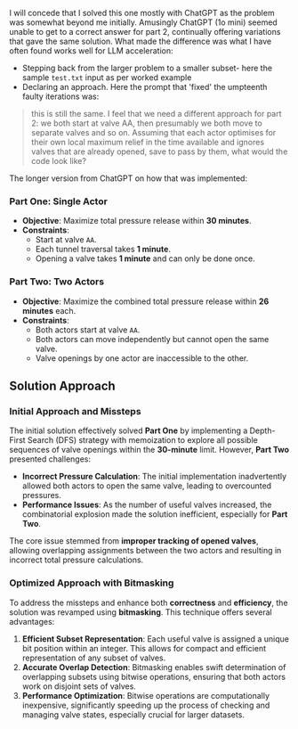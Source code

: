 I will concede that I solved this one mostly with ChatGPT as the problem was somewhat beyond me initially. Amusingly ChatGPT (1o mini) seemed unable to get to a correct answer for part 2, continually offering variations that gave the same solution. What made the difference was what I have often found works well for LLM acceleration:

- Stepping back from the larger problem to a smaller subset- here the sample `test.txt` input as per worked example
- Declaring an approach. Here the prompt that 'fixed' the umpteenth faulty iterations was:

> this is still the same. I feel that we need a different approach for part 2: we both start at valve AA, then presumably we both move to separate valves and so on. Assuming that each actor optimises for their own local maximum relief in the time available and ignores valves that are already opened, save to pass by them, what would the code look like?

The longer version from ChatGPT on how that was implemented: 

### **Part One**: Single Actor

- **Objective**: Maximize total pressure release within **30 minutes**.
- **Constraints**:
  - Start at valve `AA`.
  - Each tunnel traversal takes **1 minute**.
  - Opening a valve takes **1 minute** and can only be done once.
  
### **Part Two**: Two Actors

- **Objective**: Maximize the combined total pressure release within **26 minutes** each.
- **Constraints**:
  - Both actors start at valve `AA`.
  - Both actors can move independently but cannot open the same valve.
  - Valve openings by one actor are inaccessible to the other.
  
## Solution Approach

### Initial Approach and Missteps

The initial solution effectively solved **Part One** by implementing a Depth-First Search (DFS) strategy with memoization to explore all possible sequences of valve openings within the **30-minute** limit. However, **Part Two** presented challenges:

- **Incorrect Pressure Calculation**: The initial implementation inadvertently allowed both actors to open the same valve, leading to overcounted pressures.
- **Performance Issues**: As the number of useful valves increased, the combinatorial explosion made the solution inefficient, especially for **Part Two**.

The core issue stemmed from **improper tracking of opened valves**, allowing overlapping assignments between the two actors and resulting in incorrect total pressure calculations.

### Optimized Approach with Bitmasking

To address the missteps and enhance both **correctness** and **efficiency**, the solution was revamped using **bitmasking**. This technique offers several advantages:

1. **Efficient Subset Representation**: Each useful valve is assigned a unique bit position within an integer. This allows for compact and efficient representation of any subset of valves.
2. **Accurate Overlap Detection**: Bitmasking enables swift determination of overlapping subsets using bitwise operations, ensuring that both actors work on disjoint sets of valves.
3. **Performance Optimization**: Bitwise operations are computationally inexpensive, significantly speeding up the process of checking and managing valve states, especially crucial for larger datasets.
